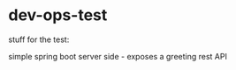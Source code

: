 # dev-ops-test
stuff for the test:

simple spring boot server side - exposes a greeting rest API



